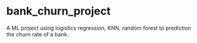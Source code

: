 # bank_churn_project
 A ML project using logistics regression, KNN, random forest to prediction the churn rate of a bank.
